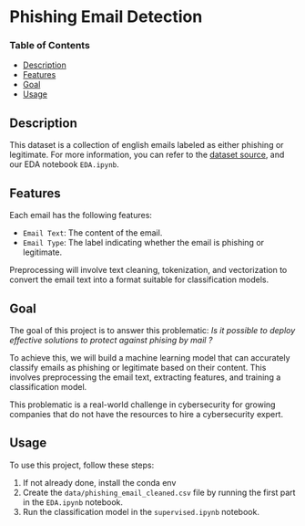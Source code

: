 # Phishing Email Detection

### Table of Contents
- [Description](#description)
- [Features](#features)
- [Goal](#goal)
- [Usage](#usage)

## Description
This dataset is a collection of english emails labeled as either phishing or legitimate. For more information, you can refer to the [dataset source](https://www.kaggle.com/datasets/subhajournal/phishingemails), and our EDA notebook `EDA.ipynb`.

## Features
Each email has the following features:
- `Email Text`: The content of the email.
- `Email Type`: The label indicating whether the email is phishing or legitimate.

Preprocessing will involve text cleaning, tokenization, and vectorization to convert the email text into a format suitable for classification models.

## Goal
The goal of this project is to answer this problematic: *Is it possible to deploy effective solutions to protect against phising by mail ?*

To achieve this, we will build a machine learning model that can accurately classify emails as phishing or legitimate based on their content. This involves preprocessing the email text, extracting features, and training a classification model.

This problematic is a real-world challenge in cybersecurity for growing companies that do not have the resources to hire a cybersecurity expert.

## Usage
To use this project, follow these steps:
1. If not already done, install the conda env
2. Create the `data/phishing_email_cleaned.csv` file by running the first part in the `EDA.ipynb` notebook.
3. Run the classification model in the `supervised.ipynb` notebook.
